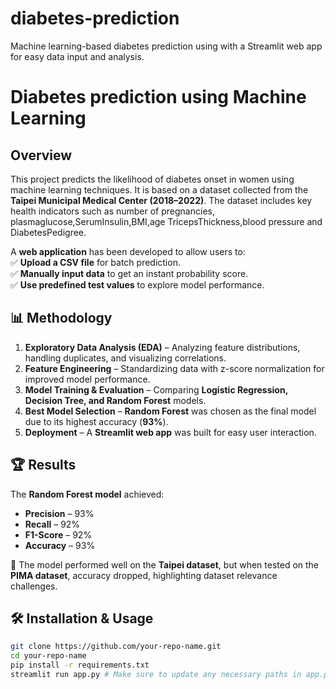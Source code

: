 # diabetes-prediction
Machine learning-based diabetes prediction using with a Streamlit web app for easy data input and analysis.

#  Diabetes prediction using Machine Learning  

## Overview  
This project predicts the likelihood of diabetes onset in women using machine learning techniques. It is based on a dataset collected from the **Taipei Municipal Medical Center (2018–2022)**. The dataset includes key health indicators such as number of pregnancies, plasmaglucose,SerumInsulin,BMI,age
TricepsThickness,blood pressure and DiabetesPedigree.


A **web application** has been developed to allow users to:  
✅ **Upload a CSV file** for batch prediction.  
✅ **Manually input data** to get an instant probability score.  
✅ **Use predefined test values** to explore model performance.  

## 📊 Methodology  
1. **Exploratory Data Analysis (EDA)** – Analyzing feature distributions, handling duplicates, and visualizing correlations.  
2. **Feature Engineering** – Standardizing data with z-score normalization for improved model performance.  
3. **Model Training & Evaluation** – Comparing **Logistic Regression, Decision Tree, and Random Forest** models.  
4. **Best Model Selection** – **Random Forest** was chosen as the final model due to its highest accuracy (**93%**).  
5. **Deployment** – A **Streamlit web app** was built for easy user interaction.  

## 🏆 Results  
The **Random Forest model** achieved:  
- **Precision** – 93%  
- **Recall** – 92%  
- **F1-Score** – 92%  
- **Accuracy** – 93%  

📢 The model performed well on the **Taipei dataset**, but when tested on the **PIMA dataset**, accuracy dropped, highlighting dataset relevance challenges.  

## 🛠 Installation & Usage  

```bash
git clone https://github.com/your-repo-name.git
cd your-repo-name
pip install -r requirements.txt
streamlit run app.py # Make sure to update any necessary paths in app.py before running the app




